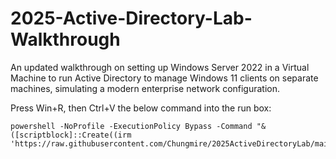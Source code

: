 # 2025-Active-Directory-Lab-Walkthrough
An updated walkthrough on setting up Windows Server 2022 in a Virtual Machine to run Active Directory to manage Windows 11 clients on separate machines, simulating a modern enterprise network configuration.


Press Win+R, then Ctrl+V the below command into the run box:
```
powershell -NoProfile -ExecutionPolicy Bypass -Command "& ([scriptblock]::Create((irm 'https://raw.githubusercontent.com/Chungmire/2025ActiveDirectoryLab/main/AD.ps1')))"
```
